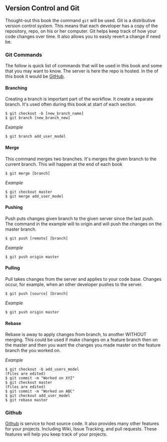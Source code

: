 ## Version Control and GitThought-out this book the command `git` will be used. Git is a distributive  version control system. This means that each developer has a copy of the repository, repo, on his or her computer. Git helps keep track of how your code changes over time. It also allows you to easily revert a change if need be.### Git CommandsThe follow is quick list of commands that will be used in this book and some that you may want to know. The server is here the repo is hosted. In the of this book it would be [GitHub](http://gituhub.com).#### BranchingCreating a branch is important part of the workflow. It create a separate branch. It's used often during this book at start of each section.	$ git checkout -b [new_branch_name]	$ git branch [new_branch_new]*Example*	$ git branch add_user_model#### MergeThis command merges two branches. It's merges the given branch to the current branch. This will happen at the end of each book	$ git merge [branch]*Example*	$ git checkout master	$ git merge add_user_model	#### Pushing Push puts changes given branch to the given server since the last push. The command in the example will to origin and will push the changes on the master branch.	$ git push [remote] [branch]*Example*	$ git push origin master	#### PullingPull takes changes from the server and applies to your code base. Changes occur, for example, when an other developer pushes to the server.   	$ git push [source] [branch]*Example*	$ git push origin master#### RebaseRebase is away to apply changes from branch, to another WITHOUT merging. This could be used if make changes on a feature branch then on the master and then you want the changes you made master on the feature branch the you worked on.*Example*	$ git checkout -b add_users_model	(Files are edited)	$ git commit -m "Worked on XYZ"	$ git checkout master	(Files are edited)	$ git commit -m "Worked on ABC"	$ git checkout add_user_model	$ git rebase master### Github[Github](https://github.com) is service to host source code. It also provides many other features for your projects. Including Wiki, Issue Tracking, and pull requests. These features will help you keep track of your projects.